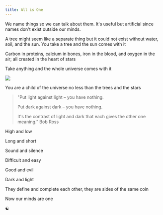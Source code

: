 ```yaml
---
title: All is One 
---
```


We name things so we can talk about them.  It's useful but artificial since names don't exist outside our minds. 

A tree might seem like a separate thing but it could not exist without water, soil, and the sun. You take a tree and the sun comes with it 

Carbon in proteins, calcium in bones, iron in the blood, and oxygen in the air; all created in the heart of stars

Take anything and the whole universe comes with it 

![](/assets/static/img/attached-to-all.png)

You are a child of the universe no less than the trees and the stars 

> "Put light against light – you have nothing. 
> 
> Put dark against dark – you have nothing. 
> 
> It's the contrast of light and dark that each gives the other one meaning.” Bob Ross 

High and low

Long and short 

Sound and silence 

Difficult and easy

Good and evil 

Dark and light 

They define and complete each other, they are sides of the same coin 

Now our minds are one 

☯